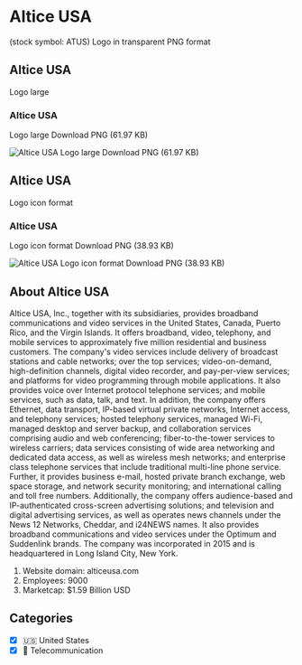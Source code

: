 # Altice USA
 (stock symbol: ATUS) Logo in transparent PNG format

## Altice USA
 Logo large

### Altice USA
 Logo large Download PNG (61.97 KB)

![Altice USA
 Logo large Download PNG (61.97 KB)](/img/orig/ATUS_BIG-6dc101c4.png)

## Altice USA
 Logo icon format

### Altice USA
 Logo icon format Download PNG (38.93 KB)

![Altice USA
 Logo icon format Download PNG (38.93 KB)](/img/orig/ATUS-85888303.png)

## About Altice USA


Altice USA, Inc., together with its subsidiaries, provides broadband communications and video services in the United States, Canada, Puerto Rico, and the Virgin Islands. It offers broadband, video, telephony, and mobile services to approximately five million residential and business customers. The company's video services include delivery of broadcast stations and cable networks; over the top services; video-on-demand, high-definition channels, digital video recorder, and pay-per-view services; and platforms for video programming through mobile applications. It also provides voice over Internet protocol telephone services; and mobile services, such as data, talk, and text. In addition, the company offers Ethernet, data transport, IP-based virtual private networks, Internet access, and telephony services; hosted telephony services, managed Wi-Fi, managed desktop and server backup, and collaboration services comprising audio and web conferencing; fiber-to-the-tower services to wireless carriers; data services consisting of wide area networking and dedicated data access, as well as wireless mesh networks; and enterprise class telephone services that include traditional multi-line phone service. Further, it provides business e-mail, hosted private branch exchange, web space storage, and network security monitoring; and international calling and toll free numbers. Additionally, the company offers audience-based and IP-authenticated cross-screen advertising solutions; and television and digital advertising services, as well as operates news channels under the News 12 Networks, Cheddar, and i24NEWS names. It also provides broadband communications and video services under the Optimum and Suddenlink brands. The company was incorporated in 2015 and is headquartered in Long Island City, New York.

1. Website domain: alticeusa.com
2. Employees: 9000
3. Marketcap: $1.59 Billion USD


## Categories
- [x] 🇺🇸 United States
- [x] 📡 Telecommunication
